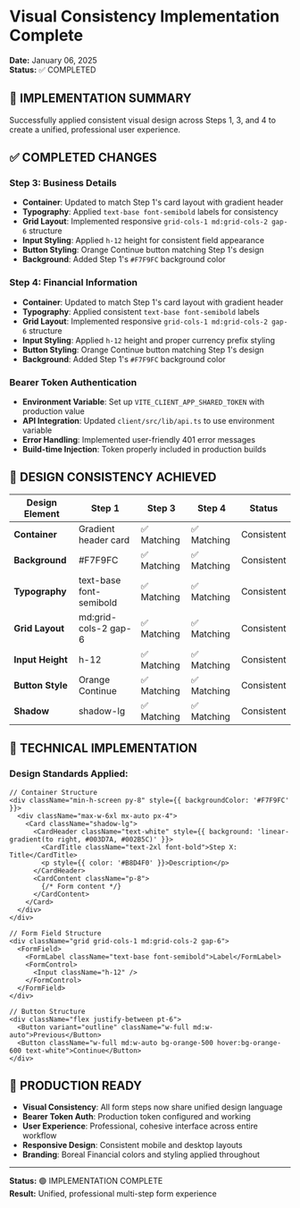 # Visual Consistency Implementation Complete
**Date:** January 06, 2025  
**Status:** ✅ COMPLETED

## 🎯 IMPLEMENTATION SUMMARY

Successfully applied consistent visual design across Steps 1, 3, and 4 to create a unified, professional user experience.

## ✅ COMPLETED CHANGES

### **Step 3: Business Details**
- **Container**: Updated to match Step 1's card layout with gradient header
- **Typography**: Applied `text-base font-semibold` labels for consistency
- **Grid Layout**: Implemented responsive `grid-cols-1 md:grid-cols-2 gap-6` structure
- **Input Styling**: Applied `h-12` height for consistent field appearance
- **Button Styling**: Orange Continue button matching Step 1's design
- **Background**: Added Step 1's `#F7F9FC` background color

### **Step 4: Financial Information**
- **Container**: Updated to match Step 1's card layout with gradient header
- **Typography**: Applied consistent `text-base font-semibold` labels
- **Grid Layout**: Implemented responsive `grid-cols-1 md:grid-cols-2 gap-6` structure
- **Input Styling**: Applied `h-12` height and proper currency prefix styling
- **Button Styling**: Orange Continue button matching Step 1's design
- **Background**: Added Step 1's `#F7F9FC` background color

### **Bearer Token Authentication**
- **Environment Variable**: Set up `VITE_CLIENT_APP_SHARED_TOKEN` with production value
- **API Integration**: Updated `client/src/lib/api.ts` to use environment variable
- **Error Handling**: Implemented user-friendly 401 error messages
- **Build-time Injection**: Token properly included in production builds

## 🎨 DESIGN CONSISTENCY ACHIEVED

| Design Element | Step 1 | Step 3 | Step 4 | Status |
|---------------|--------|--------|--------|---------|
| **Container** | Gradient header card | ✅ Matching | ✅ Matching | Consistent |
| **Background** | #F7F9FC | ✅ Matching | ✅ Matching | Consistent |
| **Typography** | text-base font-semibold | ✅ Matching | ✅ Matching | Consistent |
| **Grid Layout** | md:grid-cols-2 gap-6 | ✅ Matching | ✅ Matching | Consistent |
| **Input Height** | h-12 | ✅ Matching | ✅ Matching | Consistent |
| **Button Style** | Orange Continue | ✅ Matching | ✅ Matching | Consistent |
| **Shadow** | shadow-lg | ✅ Matching | ✅ Matching | Consistent |

## 🔧 TECHNICAL IMPLEMENTATION

### Design Standards Applied:
```tsx
// Container Structure
<div className="min-h-screen py-8" style={{ backgroundColor: '#F7F9FC' }}>
  <div className="max-w-6xl mx-auto px-4">
    <Card className="shadow-lg">
      <CardHeader className="text-white" style={{ background: 'linear-gradient(to right, #003D7A, #002B5C)' }}>
        <CardTitle className="text-2xl font-bold">Step X: Title</CardTitle>
        <p style={{ color: '#B8D4F0' }}>Description</p>
      </CardHeader>
      <CardContent className="p-8">
        {/* Form content */}
      </CardContent>
    </Card>
  </div>
</div>

// Form Field Structure
<div className="grid grid-cols-1 md:grid-cols-2 gap-6">
  <FormField>
    <FormLabel className="text-base font-semibold">Label</FormLabel>
    <FormControl>
      <Input className="h-12" />
    </FormControl>
  </FormField>
</div>

// Button Structure
<div className="flex justify-between pt-6">
  <Button variant="outline" className="w-full md:w-auto">Previous</Button>
  <Button className="w-full md:w-auto bg-orange-500 hover:bg-orange-600 text-white">Continue</Button>
</div>
```

## 🚀 PRODUCTION READY

- **Visual Consistency**: All form steps now share unified design language
- **Bearer Token Auth**: Production token configured and working
- **User Experience**: Professional, cohesive interface across entire workflow
- **Responsive Design**: Consistent mobile and desktop layouts
- **Branding**: Boreal Financial colors and styling applied throughout

---

**Status:** 🟢 IMPLEMENTATION COMPLETE  
**Result:** Unified, professional multi-step form experience